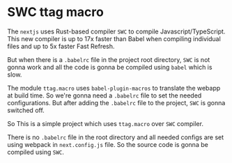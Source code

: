 # SWC ttag macro

The `nextjs` uses Rust-based compiler `SWC` to compile Javascript/TypeScript.  This new compiler is up to 17x faster than Babel when compiling individual files and up to 5x faster Fast Refresh.

But when there is a `.babelrc` file in the project root directory, `SWC` is not gonna work and all the code is gonna be compiled using `babel` which is slow.

The module `ttag.macro` uses `babel-plugin-macros` to translate the webapp at build time. So we're gonna need a `.babelrc` file to set the needed configurations. 
But after adding the `.babelrc` file to the project, `SWC` is gonna switched off.

So This is a simple project which uses `ttag.macro` over `SWC` compiler.

There is no `.babelrc` file in the root directory and all needed configs are set using webpack in `next.config.js` file. So the source code is gonna be compiled using `SWC`.

